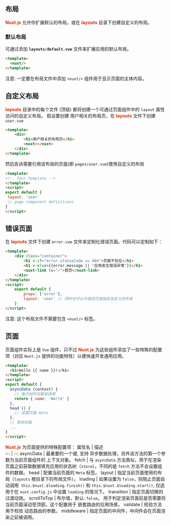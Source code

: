 ## 布局
**<font color="#d63200">Nuxt.js</font>** 允许你扩展默认的布局，或在 **<font color="#d63200">layouts</font>** 目录下创建自定义的布局。
### 默认布局
可通过添加 **```layouts/default.vue```** 文件来扩展应用的默认布局。
```HTML
<template>
  <nuxt/>
</template>
```
注意: 一定要在布局文件中添加 ```<nuxt/>``` 组件用于显示页面的主体内容。
## 自定义布局
**<font color="#d63200">layouts</font>** 目录中的每个文件 (顶级) 都将创建一个可通过页面组件中的 ```layout``` 属性访问的自定义布局。
假设要创建 用户相关的布局页，在 **<font color="#d63200">layouts</font>** 文件下创建 ```user.vue```
```HTML
<template>
    <div>
        <h1>用户相关的布局页</h1>
        <nuxt></nuxt>
    </div>
</template>
```
然后告诉需要引用该布局的页面(即 ```pages/user.vue```)使用自定义的布局
 ```HTML
<template>
<!-- Your template -->
</template>
<script>
export default {
  layout: 'user'
  // page component definitions
}
</script>
```
## 错误页面
在 **<font color="#d63200">layouts</font>** 文件下创建 ```error.vue``` 文件来定制化错误页面。代码可以定制如下：
```html
<template>
    <div class="container">
        <h1 v-if="error.statusCode == 404">页面不存在</h1>
        <h1 v-else>{{error.message || '应用发生错误异常'}}</h1>
        <nuxt-link to="/">首页</nuxt-link>
    </div>
</template>
<script>
    export default {
        props: ['error'],
        layout: 'user' // 同时也可以为错误页面指定自定义的布局
    }
</script> 
```
注意: 这个布局文件不需要包含 ```<nuxt/>``` 标签。
## 页面
页面组件实际上是 ```Vue``` 组件，只不过 **<font color="#d63200">Nuxt.js</font>** 为这些组件添加了一些特殊的配置项（对应 ```Nuxt.js``` 提供的功能特性）以便快速开发通用应用。
```html
<template>
  <h1>Hello {{ name }}!</h1>
</template>
<script>
export default {
  asyncData (context) {
    // 每次组件加载前调用
    return { name: 'World' }
  }, 
  head () {
    // 设置页面 meta
  },
  // 其他功能
  ...
}
</script> 
```

**<font color="#d63200">Nuxt.js</font>** 为页面提供的特殊配置项：
属性名 | 描述   
:-: | :-:
asyncData | 最重要的一个键, 支持 异步数据处理，另外该方法的第一个参数为当前页面组件的 上下文对象。
 fetch | 与 ```asyncData``` 方法类似，用于在渲染页面之前获取数据填充应用的状态树（```store```）。不同的是 ```fetch``` 方法不会设置组件的数据。
 head | 配置当前页面的 ```Meta``` 标签。
 layout | 指定当前页面使用的布局（```layouts``` 根目录下的布局文件）。
 loading | 如果设置为 ```false```，则阻止页面自动调用``` this.$nuxt.$loading.finish()``` 和 ```this.$nuxt.$loading.start()```, 仅适用于在 ```nuxt.config.js``` 中设置 ```loading``` 的情况下。
 transition | 指定页面切换的过渡动效。
 scrollToTop | 布尔值，默认: ```false```。 用于判定渲染页面前是否需要将当前页面滚动至顶部。这个配置用于 嵌套路由的应用场景。
 validate | 校验方法用于校验 动态路由的参数。
 middleware | 指定页面的中间件，中间件会在页面渲染之前被调用。
